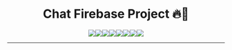 # <div align="center"><b>Chat Firebase Project 🔥💬</b></div>
<div align="center">
  <img src="https://img.shields.io/badge/React-20232A?style=for-the-badge&logo=react&logoColor=61DAFB"><img src="https://img.shields.io/badge/vite-%23646CFF.svg?style=for-the-badge&logo=vite&logoColor=white"><img src="https://img.shields.io/badge/firebase-%23039BE5.svg?style=for-the-badge&logo=firebase"><img src="https://img.shields.io/badge/-jest-%23C21325?style=for-the-badge&logo=jest&logoColor=white"><img src="https://img.shields.io/badge/-TestingLibrary-%23E33332?style=for-the-badge&logo=testing-library&logoColor=white"><img src="https://img.shields.io/badge/-cypress-%23E5E5E5?style=for-the-badge&logo=cypress&logoColor=058a5e"><img src="https://img.shields.io/badge/github%20actions-%232671E5.svg?style=for-the-badge&logo=githubactions&logoColor=white"><img src="https://img.shields.io/badge/figma-%23F24E1E.svg?style=for-the-badge&logo=figma&logoColor=white">
</div>
<hr>